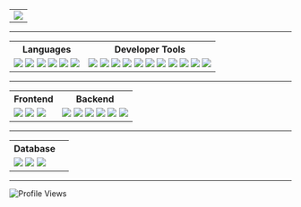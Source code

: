 <table>
  <tr>
    <td>
      <img src="https://github-profile-summary-cards.vercel.app/api/cards/profile-details?username=ggolympia&theme=city_lights" />
    </td>
  </tr>
</table>

---

<table style="width:100%;">
  <tr>
    <th>Languages</th>
    <th>Developer Tools</th>
  </tr>
  <tr>
    <td>
      <img src="https://img.shields.io/static/v1?label=&labelColor=505050&message=JavaScript&color=f0db4f&style=for-the-badge&logo=javascript&logoColor=f0db4f" />
      <img src="https://img.shields.io/static/v1?label=&labelColor=505050&message=TypeScript&color=3178C6&style=for-the-badge&logo=typescript" />
      <img src="https://img.shields.io/static/v1?label=&labelColor=505050&message=HTML5&color=e34c26&style=for-the-badge&logo=html5" />
      <img src="https://img.shields.io/static/v1?label=&labelColor=505050&message=CSS3&color=2965f1&style=for-the-badge&logo=css3&logoColor=2965f1" />
      <img src="https://img.shields.io/static/v1?label=&labelColor=505050&message=Tailwind%20CSS&color=07B6D5&style=for-the-badge&logo=tailwindcss" />
      <img src="https://img.shields.io/static/v1?label=&labelColor=505050&message=Bash&color=4EAA25&style=for-the-badge&logo=gnu-bash" />
    </td>
    <td>
      <img src="https://img.shields.io/static/v1?label=&labelColor=505050&message=Linux&color=FCC624&style=for-the-badge&logo=linux&logoColor=black" />
      <img src="https://img.shields.io/static/v1?label=&labelColor=505050&message=Ubuntu&color=e85620&style=for-the-badge&logo=ubuntu" />
      <img src="https://img.shields.io/static/v1?label=&labelColor=505050&message=Git&color=F05032&style=for-the-badge&logo=git" />
      <img src="https://img.shields.io/static/v1?label=&labelColor=505050&message=NPM&color=CB3837&style=for-the-badge&logo=npm" />
      <img src="https://img.shields.io/static/v1?label=&labelColor=505050&message=Python&color=3877AB&style=for-the-badge&logo=python" />
      <img src="https://img.shields.io/static/v1?label=&labelColor=505050&message=Flask&color=3aa9c2&style=for-the-badge&logo=Flask" />
      <img src="https://img.shields.io/static/v1?label=&labelColor=505050&message=Django&color=092e20&style=for-the-badge&logo=Django" />
      <img src="https://img.shields.io/static/v1?label=&labelColor=505050&message=Postman&color=FF6C37&style=for-the-badge&logo=postman&logoColor=FF6C37" />
      <img src="https://img.shields.io/static/v1?label=&labelColor=505050&message=Swagger&color=85EA2D&style=for-the-badge&logo=swagger" />
      <img src="https://img.shields.io/static/v1?label=&labelColor=505050&message=Selenium&color=43b02a&style=for-the-badge&logo=Selenium" />
      <img src="https://img.shields.io/static/v1?label=&labelColor=505050&message=Jenkins&color=c54a3b&style=for-the-badge&logo=Jenkins" />
    </td>
  </tr>
</table>

---

<table>
  <tr>
    <th>Frontend</th>
    <th>Backend</th>
  </tr>
  <tr>
    <td>
      <img src="https://img.shields.io/static/v1?label=&labelColor=505050&message=Next.js&color=000000&style=for-the-badge&logo=next.js" />
      <img src="https://img.shields.io/static/v1?label=&labelColor=505050&message=React&color=61DAFB&style=for-the-badge&logo=react" />
      <img src="https://img.shields.io/static/v1?label=&labelColor=505050&message=Vue.js&color=4fc08d&style=for-the-badge&logo=Vue.js" />
    </td>
    <td>
      <img src="https://img.shields.io/static/v1?label=&labelColor=505050&message=CodeIgniter%203/4&color=EF4223&style=for-the-badge&logo=codeigniter" />
      <img src="https://img.shields.io/static/v1?label=&labelColor=505050&message=Node.js&color=339933&style=for-the-badge&logo=node.js" />
      <img src="https://img.shields.io/static/v1?label=&labelColor=505050&message=PHP&color=8B96C0&style=for-the-badge&logo=php" />
      <img src="https://img.shields.io/static/v1?label=&labelColor=505050&message=Docker&color=2496ED&style=for-the-badge&logo=docker" />
      <img src="https://img.shields.io/static/v1?label=&labelColor=505050&message=Fastify&color=ffffff&style=for-the-badge&logo=fastify" />
      <img src="https://img.shields.io/static/v1?label=&labelColor=505050&message=Express&color=ffffff&style=for-the-badge&logo=Express" />
    </td>
  </tr>
</table>

---

<table>
  <tr>
    <th>Database</th>
    <th></th>
  </tr>
  <tr>
    <td>
      <img src="https://img.shields.io/static/v1?label=&labelColor=505050&message=MySQL&color=4479A1&style=for-the-badge&logo=mysql" />
       <img src="https://img.shields.io/static/v1?label=&labelColor=505050&message=MongoDB&color=001e2b&style=for-the-badge&logo=MongoDb" />
      <img src="https://img.shields.io/static/v1?label=&labelColor=000000&message=MariaDB&color=083b4b&style=for-the-badge&logo=MariaDb" />
    </td>
    <td>
    </td>
  </tr>
</table>

---

![Profile Views](https://komarev.com/ghpvc/?username=ggolympia)


